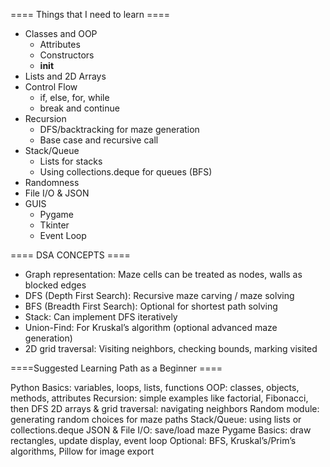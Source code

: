 ==== Things that I need to learn ====

-   Classes and OOP
    -   Attributes
    -   Constructors
    -   **init**
-   Lists and 2D Arrays
-   Control Flow
    -   if, else, for, while
    -   break and continue
-   Recursion
    -   DFS/backtracking for maze generation
    -   Base case and recursive call
-   Stack/Queue
    -   Lists for stacks
    -   Using collections.deque for queues (BFS)
-   Randomness
-   File I/O & JSON
-   GUIS
    -   Pygame
    -   Tkinter
    -   Event Loop

==== DSA CONCEPTS ====

-   Graph representation: Maze cells can be treated as nodes, walls as blocked edges
-   DFS (Depth First Search): Recursive maze carving / maze solving
-   BFS (Breadth First Search): Optional for shortest path solving
-   Stack: Can implement DFS iteratively
-   Union-Find: For Kruskal’s algorithm (optional advanced maze generation)
-   2D grid traversal: Visiting neighbors, checking bounds, marking visited

====Suggested Learning Path as a Beginner ====

Python Basics: variables, loops, lists, functions
OOP: classes, objects, methods, attributes
Recursion: simple examples like factorial, Fibonacci, then DFS
2D arrays & grid traversal: navigating neighbors
Random module: generating random choices for maze paths
Stack/Queue: using lists or collections.deque
JSON & File I/O: save/load maze
Pygame Basics: draw rectangles, update display, event loop
Optional: BFS, Kruskal’s/Prim’s algorithms, Pillow for image export
